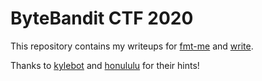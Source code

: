 ByteBandit CTF 2020
===================

This repository contains my writeups for [fmt-me](./fmt-me) and [write](./write).

Thanks to [kylebot](https://twitter.com/jkjh1jkjh1) and [honululu](https://twitter.com/_honululu_) for their hints!
